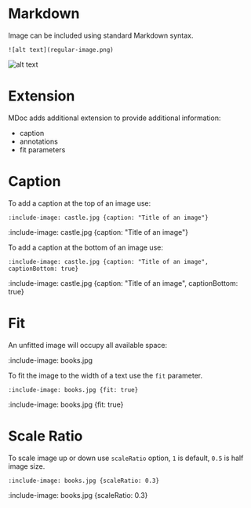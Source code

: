 # Markdown

Image can be included using standard Markdown syntax.

    ![alt text](regular-image.png)

![alt text](regular-image.png)

# Extension

MDoc adds additional extension to provide additional information:
* caption
* annotations
* fit parameters

# Caption

To add a caption at the top of an image use:

    :include-image: castle.jpg {caption: "Title of an image"}
    
:include-image: castle.jpg {caption: "Title of an image"}
    
To add a caption at the bottom of an image use:

    :include-image: castle.jpg {caption: "Title of an image", captionBottom: true}
    
:include-image: castle.jpg {caption: "Title of an image", captionBottom: true}

# Fit

An unfitted image will occupy all available space:

:include-image: books.jpg 

To fit the image to the width of a text use the `fit` parameter.

    :include-image: books.jpg {fit: true}

:include-image: books.jpg {fit: true}

# Scale Ratio

To scale image up or down use `scaleRatio` option, `1` is default, `0.5` is half image size.   
    
    :include-image: books.jpg {scaleRatio: 0.3}

:include-image: books.jpg {scaleRatio: 0.3}

